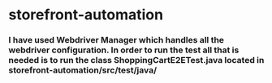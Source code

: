# storefront-automation

### I have used Webdriver Manager which handles all the webdriver configuration. In order to run the test all that is needed is to run the class ShoppingCartE2ETest.java located in storefront-automation/src/test/java/
